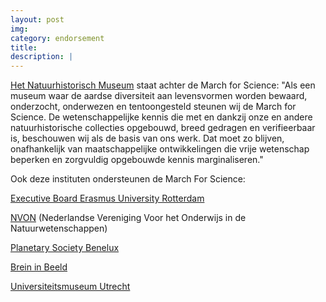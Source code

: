```yaml
---
layout: post
img:
category: endorsement
title:   
description: |
---
```

[Het Natuurhistorisch Museum](http://www.hetnatuurhistorisch.nl/collectie/march-for-science.html) staat achter de March for Science:
"Als een museum waar de aardse diversiteit aan levensvormen worden bewaard, onderzocht, onderwezen en tentoongesteld steunen wij de March for Science. De wetenschappelijke kennis die met en dankzij onze en andere natuurhistorische collecties opgebouwd, breed gedragen en verifieerbaar is, beschouwen wij als de basis van ons werk. Dat moet zo blijven, onafhankelijk van maatschappelijke ontwikkelingen die vrije wetenschap beperken en zorgvuldig opgebouwde kennis marginaliseren."


Ook deze instituten ondersteunen de March For Science:

[Executive Board Erasmus University Rotterdam](https://www.eur.nl/english/eur/organisation/university/executive_board/)

[NVON](https://www.nvon.nl/nieuws/march-for-science) (Nederlandse Vereniging Voor het Onderwijs in de Natuurwetenschappen)

[Planetary Society Benelux](https://www.meetup.com/nl-NL/The-Planetary-Society-Benelux/)

[Brein in Beeld](http://breininbeeld.org/)

[Universiteitsmuseum Utrecht](http://www.universiteitsmuseum.nl/)

